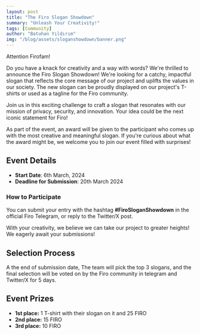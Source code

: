 ```yaml
---
layout: post
title: "The Firo Slogan Showdown"
summary: "Unleash Your Creativity!"
tags: [Community]
author: "Batuhan Yıldırım"
img: "/blog/assets/sloganshowdown/banner.png"
---
```

Attention Firofam!

Do you have a knack for creativity and a way with words? We're thrilled to announce the Firo Slogan Showdown! We're looking for a catchy, impactful slogan that reflects the core message of our project and uplifts the values in our society. The new slogan can be proudly displayed on our project's T-shirts or used as a tagline for the Firo community.

Join us in this exciting challenge to craft a slogan that resonates with our mission of privacy, security, and innovation. Your idea could be the next iconic statement for Firo!

As part of the event, an award will be given to the participant who comes up with the most creative and meaningful slogan. If you're curious about what the award might be, we welcome you to join our event filled with surprises!

## Event Details

* **Start Date**: 6th March, 2024 
* **Deadline for Submission**: 20th March 2024 

### **How to Participate** 

You can submit your entry with the hashtag **#FiroSloganShowdown** in the official Firo Telegram, or reply to the Twitter/X post. 

With your creativity, we believe we can take our project to greater heights! We eagerly await your submissions!

## Selection Process
A the end of submission date, The team will pick the top 3 slogans, and the final selection will be voted on by the Firo community in telegram and Twitter/X for 5 days.

## Event Prizes

* **1st place:** 1 T-shirt with their slogan on it and 25 FIRO
* **2nd place:** 15 FIRO
* **3rd place:** 10 FIRO
